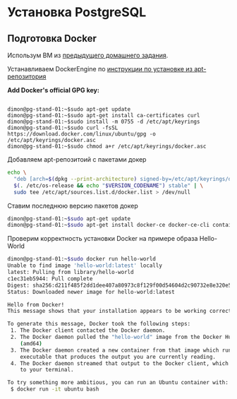 # Установка PostgreSQL

## Подготовка Docker

Использум ВМ из [предыдущего домашнего задания](../2-lesson/2-lesson.md#подготовка-виртуальной-машины-и-установка-субд).

Устанавливаем DockerEngine по [инструкции по установке из apt-репозитория](https://docs.docker.com/engine/install/ubuntu/#install-using-the-repository)

**Add Docker's official GPG key:**
``` shell

dimon@pg-stand-01:~$sudo apt-get update
dimon@pg-stand-01:~$sudo apt-get install ca-certificates curl
dimon@pg-stand-01:~$sudo install -m 0755 -d /etc/apt/keyrings
dimon@pg-stand-01:~$sudo curl -fsSL https://download.docker.com/linux/ubuntu/gpg -o /etc/apt/keyrings/docker.asc
dimon@pg-stand-01:~$sudo chmod a+r /etc/apt/keyrings/docker.asc
```

Добавляем apt-репозитоий с пакетами докер
``` bash
echo \
  "deb [arch=$(dpkg --print-architecture) signed-by=/etc/apt/keyrings/docker.asc] https://download.docker.com/linux/ubuntu \
  $(. /etc/os-release && echo "$VERSION_CODENAME") stable" | \
  sudo tee /etc/apt/sources.list.d/docker.list > /dev/null

```

Ставим последнюю версию пакетов докер

``` bash
dimon@pg-stand-01:~$sudo apt-get update
dimon@pg-stand-01:~$sudo apt-get install docker-ce docker-ce-cli containerd.io docker-buildx-plugin docker-compose-plugin
```

Проверим корректность установки Docker на примере образа Hello-World

``` bash
dimon@pg-stand-01:~$sudo docker run hello-world
Unable to find image 'hello-world:latest' locally
latest: Pulling from library/hello-world
c1ec31eb5944: Pull complete
Digest: sha256:d211f485f2dd1dee407a80973c8f129f00d54604d2c90732e8e320e5038a0348
Status: Downloaded newer image for hello-world:latest

Hello from Docker!
This message shows that your installation appears to be working correctly.

To generate this message, Docker took the following steps:
 1. The Docker client contacted the Docker daemon.
 2. The Docker daemon pulled the "hello-world" image from the Docker Hub.
    (amd64)
 3. The Docker daemon created a new container from that image which runs the
    executable that produces the output you are currently reading.
 4. The Docker daemon streamed that output to the Docker client, which sent it
    to your terminal.

To try something more ambitious, you can run an Ubuntu container with:
 $ docker run -it ubuntu bash
```
